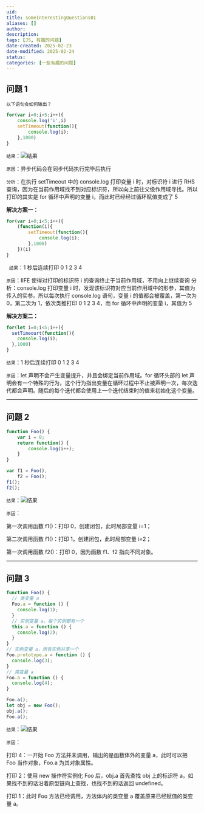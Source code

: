 ```yaml
---
uid: 
title: someInterestingQuestions01
aliases: []
author: 
description: 
tags: [JS, 有趣的问题]
date-created: 2025-02-23
date-modified: 2025-02-24
status: 
categories: [一些有趣的问题]
---
```


## 问题 1

`以下语句会如何输出？`

```javascript
for(var i=0;i<5;i++){
    console.log('i',i)
    setTimeout(function(){
        console.log(i);
    },1000)
}
```

`结果`：![结果](./someInterestingQuestions01/q1.png)

`原因`：异步代码会在同步代码执行完毕后执行

`分析`：在执行 setTimeout 中的 console.log 打印变量 i 时，对标识符 i 进行 RHS 查询，因为在当前作用域找不到对应标识符，所以向上前往父级作用域寻找。所以打印的其实是 for 循环中声明的变量 i，而此时已经经过循环赋值变成了 5

**解决方案一：**

```javascript
for(var i=0;i<5;i++){
    (function(i){
        setTimeout(function(){
            console.log(i);
        },1000)
    })(i)
}
```

` 结果`：1 秒后连续打印 0 1 2 3 4

`原因`：IIFE 使得对打印的标识符 i 的查询终止于当前作用域，不用向上继续查询 分析：console.log 打印变量 i 时，发现该标识符对应当前作用域中的形参，其值为传入的实参。所以每次执行 console.log 语句，变量 i 的值都会被覆盖，第一次为 0，第二次为 1，依次类推打印 0 1 2 3 4，而 for 循环中声明的变量 i，其值为 5

**解决方案二：**

```javascript
for(let i=0;i<5;i++){
  setTimeourt(function(){
    console.log(i);
  },1000)
}
```

`结果`：1 秒后连续打印 0 1 2 3 4

`原因`：let 声明不会产生变量提升，并且会绑定当前作用域。for 循环头部的 let 声明会有一个特殊的行为，这个行为指出变量在循环过程中不止被声明一次，每次迭代都会声明。随后的每个迭代都会使用上一个迭代结束时的值来初始化这个变量。

---

## 问题 2

```javascript
function Foo() {
    var i = 0;
    return function() {
        console.log(i++);
    }
}

var f1 = Foo(),
    f2 = Foo();
f1();
f2();
```

`结果`：![结果](./someInterestingQuestions01/q2.png)

`原因`：

第一次调用函数 f1()：打印 0，创建闭包，此时局部变量 i=1；

第二次调用函数 f1()：打印 1，创建闭包，此时局部变量 i=2；

第一次调用函数 f2()：打印 0，因为函数 f1、f2 指向不同对象。

---

## 问题 3

```javascript
function Foo() {
  // 类变量 a
  Foo.a = function () {
    console.log(1);
  }
  // 实例变量 a，每个实例都有一个
  this.a = function () {
    console.log(2);
  }
}
// 实例变量 a，所有实例共享一个
Foo.prototype.a = function () {
  console.log(3);
}
// 类变量 a
Foo.a = function () {
  console.log(4);
}

Foo.a();
let obj = new Foo();
obj.a();
Foo.a();
```

`结果`：![结果](./someInterestingQuestions01/q3.png)

`原因`：

打印 4：一开始 Foo 方法并未调用，输出的是函数体外的变量 a，此时可以把 Foo 当作对象，Foo.a 为其对象属性。

打印 2：使用 new 操作符实例化 Foo 后，obj.a 首先查找 obj 上的标识符 a，如果找不到的话沿着原型链向上查找，也找不到的话返回 undefined。

打印 1：此时 Foo 方法已经调用，方法体内的类变量 a 覆盖原来已经赋值的类变量 a。
